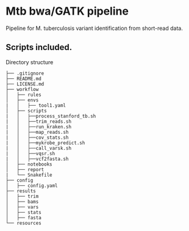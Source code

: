 # Mtb bwa/GATK pipeline 

Pipeline for M. tuberculosis variant identification from short-read data.

## Scripts included. 

Directory structure

```
├── .gitignore
├── README.md
├── LICENSE.md
├── workflow
│   ├── rules
│   ├── envs
|   │   ├── tool1.yaml
│   ├── scripts
|   │   ├──process_stanford_tb.sh
|   │   ├──trim_reads.sh
|   │   ├──run_kraken.sh
|   │   ├──map_reads.sh
|   │   ├──cov_stats.sh
|   │   ├──mykrobe_predict.sh
|   │   ├──call_varsk.sh
|   │   ├──vqsr.sh
|   │   ├──vcf2fasta.sh
│   ├── notebooks
│   ├── report
|   └── Snakefile
├── config
│   ├── config.yaml
├── results
│   ├── trim
│   ├── bams
│   ├── vars
│   ├── stats
│   ├── fasta
└── resources
```